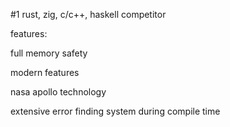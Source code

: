 #1 rust, zig, c/c++, haskell competitor

features:

full memory safety

modern features

nasa apollo technology

extensive error finding system during compile time